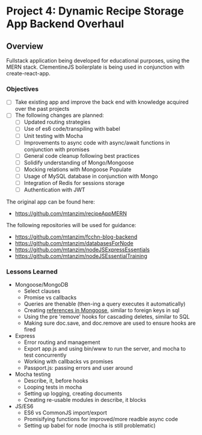 # Project 4: Dynamic Recipe Storage App Backend Overhaul

## Overview

Fullstack application being developed for educational purposes, using the MERN stack.
ClementineJS boilerplate is being used in conjunction with create-react-app.

### Objectives

- [ ] Take existing app and improve the back end with knowledge acquired over the past projects
- [ ] The following changes are planned:
  - [ ] Updated routing strategies
  - [ ] Use of es6 code/transpiling with babel
  - [ ] Unit testing with Mocha
  - [ ] Improvements to async code with async/await functions in conjunction with promises
  - [ ] General code cleanup following best practices
  - [ ] Solidify understanding of Mongo/Mongoose
  - [ ] Mocking relations with Mongoose Populate
  - [ ] Usage of MySQL database in conjunction with Mongo
  - [ ] Integration of Redis for sessions storage
  - [ ] Authentication with JWT

The original app can be found here:

- <https://github.com/mtanzim/recipeAppMERN>

The following repositories will be used for guidance:

- <https://github.com/mtanzim/fcchn-blog-backend>
- <https://github.com/mtanzim/databasesForNode>
- <https://github.com/mtanzim/nodeJSExpressEssentials>
- <https://github.com/mtanzim/nodeJSEssentialTraining>

### Lessons Learned

- Mongoose/MongoDB
  - Select clauses
  - Promise vs callbacks
  - Queries are thenable (then-ing a query executes it automatically)
  - Creating [references in Mongoose](http://mongoosejs.com/docs/populate.html), similar to foreign keys in sql
  - Using the pre 'remove' hooks for cascading deletes, similar to SQL
  - Making sure doc.save, and doc.remove are used to ensure hooks are fired
- Express
  - Error routing and management
  - Export app.js and using bin/www to run the server, and mocha to test concurrently
  - Working with callbacks vs promises
  - Passport.js: passing errors and user around
- Mocha testing
  - Describe, it, before hooks
  - Looping tests in mocha
  - Setting up logging, creating documents
  - Creating re-usable modules in describe, it blocks
- JS/ES6
  - ES6 vs CommonJS import/export
  - Promisifying functions for improved/more readble async code
  - Setting up babel for node (mocha is still problematic)
